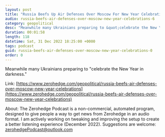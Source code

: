 ```yaml
---
layout: post
title: "Russia Beefs Up Air Defenses Over Moscow For New Year Celebrations"
audio: russia-beefs-air-defenses-over-moscow-new-year-celebrations-6
category: geopolitical
desc: "Meanwhile many Ukrainians preparing to &quot;celebrate the New Year in darkness.&quot;"
duration: 00:01:58
length: 118
datetime: Sat, 31 Dec 2022 18:25:00 +0000
tags: podcast
guid: russia-beefs-air-defenses-over-moscow-new-year-celebrations-0
order: 0
---
```

Meanwhile many Ukrainians preparing to &quot;celebrate the New Year in darkness.&quot;

Link: [https://www.zerohedge.com/geopolitical/russia-beefs-air-defenses-over-moscow-new-year-celebrations](https://www.zerohedge.com/geopolitical/russia-beefs-air-defenses-over-moscow-new-year-celebrations)

About: The Zerohedge Podcast is a non-commercial, automated program, designed to give people a way to get news from Zerohedge in an audio format.  I am actively working on tweaking and improving the setup to create a better listening experience (December 2022).  Suggestions are welcome: [zerohedgePodcast@outlook.com](mailto:zerohedgePodcast@outlook.com)